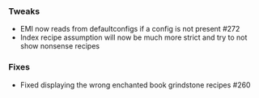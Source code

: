 ### Tweaks
* EMI now reads from defaultconfigs if a config is not present #272
* Index recipe assumption will now be much more strict and try to not show nonsense recipes

### Fixes
* Fixed displaying the wrong enchanted book grindstone recipes #260